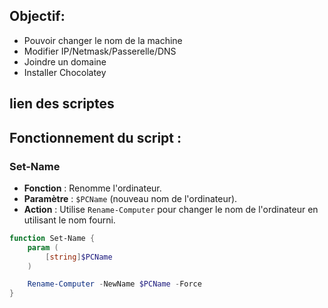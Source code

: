 ## Objectif:

- Pouvoir changer le nom de la machine
- Modifier IP/Netmask/Passerelle/DNS
- Joindre un domaine
- Installer Chocolatey

## lien des scriptes

## **Fonctionnement du script :**

### Set-Name

- **Fonction** : Renomme l'ordinateur.
- **Paramètre** : `$PCName` (nouveau nom de l'ordinateur).
- **Action** : Utilise `Rename-Computer` pour changer le nom de l'ordinateur en utilisant le nom fourni.

```powershell
function Set-Name {
    param (
        [string]$PCName
    )

    Rename-Computer -NewName $PCName -Force
}

```
